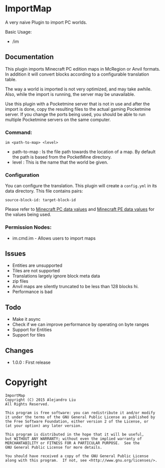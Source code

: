 ImportMap
==========

A very naive Plugin to import PC worlds.

Basic Usage:

* /im <path-to-map> <level>

Documentation
-------------

This plugin imports Minecraft PC edition maps in McRegion or Anvil
formats.  In addition it will convert blocks according to a
configurable translation table.

The way a world is imported is not very optimized, and may take
awhile.  Also, while the import is running, the server may be
unavailable.

Use this plugin with a Pocketmine server that is not in use and after
the import is done, copy the resulting files to the actual gaming
Pocketmine server.  If you change the ports being used, you should be
able to run multiple Pocketmine servers on the same computer.

### Command:

`im <path-to-map> <level>`

* path-to-map : Is the file path towards the location of a map.  By
  default the path is based from the PocketMine directory.
* level : This is the name that the world be given.


### Configuration

You can configure the translation.  This plugin will create a
`config.yml` in its data directory.  This file contains pairs:

    source-block-id: target-block-id

Please refer to
[Minecraft PC data values](http://minecraft.gamepedia.com/Data_values)
and
[Minecraft PE data values](http://minecraft.gamepedia.com/Data_values_%28Pocket_Edition%29)
for the values being used.

### Permission Nodes:

* im.cmd.im - Allows users to import maps

Issues
------

* Entities are unsupported
* Tiles are not supported
* Translations largely ignore block meta data
* zip files
* Anvil maps are silently truncated to be less than 128 blocks hi.
* Performance is bad

Todo
----

* Make it async
* Check if we can improve performance by operating on byte ranges
* Support for Entities
* Support for tiles

Changes
-------

* 1.0.0 : First release

Copyright
=========

    ImportMap
    Copyright (C) 2015 Alejandro Liu  
    All Rights Reserved.

    This program is free software: you can redistribute it and/or modify
    it under the terms of the GNU General Public License as published by
    the Free Software Foundation, either version 2 of the License, or
    (at your option) any later version.

    This program is distributed in the hope that it will be useful,
    but WITHOUT ANY WARRANTY; without even the implied warranty of
    MERCHANTABILITY or FITNESS FOR A PARTICULAR PURPOSE.  See the
    GNU General Public License for more details.

    You should have received a copy of the GNU General Public License
    along with this program.  If not, see <http://www.gnu.org/licenses/>.
